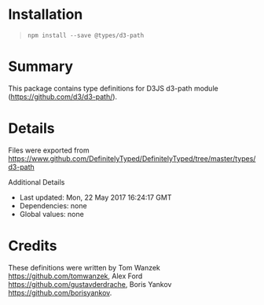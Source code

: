 # Installation
> `npm install --save @types/d3-path`

# Summary
This package contains type definitions for D3JS d3-path module (https://github.com/d3/d3-path/).

# Details
Files were exported from https://www.github.com/DefinitelyTyped/DefinitelyTyped/tree/master/types/d3-path

Additional Details
 * Last updated: Mon, 22 May 2017 16:24:17 GMT
 * Dependencies: none
 * Global values: none

# Credits
These definitions were written by Tom Wanzek <https://github.com/tomwanzek>, Alex Ford <https://github.com/gustavderdrache>, Boris Yankov <https://github.com/borisyankov>.
